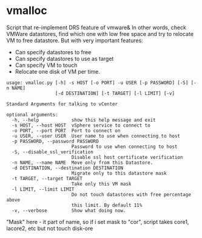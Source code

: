 # vmalloc

Script that re-implement DRS feature of vmware& In other words, check VMWare datastores, find which one with low free space and try to relocate VM to free datastore. But with very important features:

- Can specify datastores to free 
- Can specify datastores to use as target
- Can specify VM to touch
- Relocate one disk of VM per time.

```
usage: vmalloc.py [-h] -s HOST [-o PORT] -u USER [-p PASSWORD] [-S] [-n NAME]
                  [-d DESTINATION] [-t TARGET] [-l LIMIT] [-v]

Standard Arguments for talking to vCenter

optional arguments:
  -h, --help            show this help message and exit
  -s HOST, --host HOST  vSphere service to connect to
  -o PORT, --port PORT  Port to connect on
  -u USER, --user USER  User name to use when connecting to host
  -p PASSWORD, --password PASSWORD
                        Password to use when connecting to host
  -S, --disable_ssl_verification
                        Disable ssl host certificate verification
  -n NAME, --name NAME  Move only from this Datastore.
  -d DESTINATION, --destination DESTINATION
                        Migrate only to this datastore mask
  -t TARGET, --target TARGET
                        Take only this VM mask
  -l LIMIT, --limit LIMIT
                        Do not touch datastores with free percentage above
                        this limit. By default 11%
  -v, --verbose         Show what doing now.

```

"Mask" here - it part of name, so if i set mask to "cor", script takes core1, lacore2, etc but not touch disk-ore

 